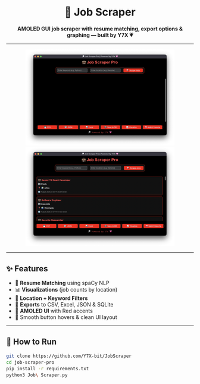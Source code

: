 <h1 align="center">🔎 Job Scraper</h1>
<p align="center"><strong>AMOLED GUI job scraper with resume matching, export options & graphing — built by Y7X 💗</strong></p>

---

<p align="center">
  <img src="assets/1.png" width="400"/>
  <img src="assets/2.png" width="400"/>
</p>

---

## ✨ Features
- 🧠 **Resume Matching** using spaCy NLP
- 📊 **Visualizations** (job counts by location)
- 📍 **Location + Keyword Filters**
- 📁 **Exports** to CSV, Excel, JSON & SQLite
- 🖤 **AMOLED UI** with Red accents
- 🧊 Smooth button hovers & clean UI layout

---

## 🚀 How to Run

```bash
git clone https://github.com/Y7X-bit/JobScraper
cd job-scraper-pro
pip install -r requirements.txt
python3 Job\ Scraper.py